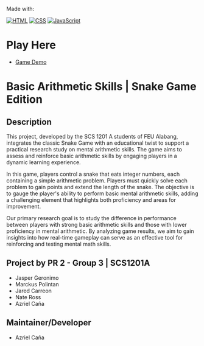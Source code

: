 Made with:

[![HTML](https://img.shields.io/badge/HTML-%23E34F26.svg?logo=html5&logoColor=white)](#)
[![CSS](https://img.shields.io/badge/CSS-1572B6?logo=css3&logoColor=fff)](#)
[![JavaScript](https://img.shields.io/badge/JavaScript-F7DF1E?logo=javascript&logoColor=000)](#)

# Play Here
* [Game Demo](https://azza0001.github.io/new-snakeGame/)

# Basic Arithmetic Skills | Snake Game Edition

## Description
This project, developed by the SCS 1201 A students of FEU Alabang, integrates the classic Snake Game with an educational twist to support a practical research study on mental arithmetic skills. The game aims to assess and reinforce basic arithmetic skills by engaging players in a dynamic learning experience.

In this game, players control a snake that eats integer numbers, each containing a simple arithmetic problem. Players must quickly solve each problem to gain points and extend the length of the snake. The objective is to gauge the player's ability to perform basic mental arithmetic skills, adding a challenging element that highlights both proficiency and areas for improvement.

Our primary research goal is to study the difference in performance between players with strong basic arithmetic skills and those with lower proficiency in mental arithmetic. By analyzing game results, we aim to gain insights into how real-time gameplay can serve as an effective tool for reinforcing and testing mental math skills.

## Project by PR 2 - Group 3 | SCS1201A
 - Jasper Geronimo
 - Marckus Polintan
 - Jared Carreon
 - Nate Ross
 - Azriel Caña

## Maintainer/Developer
 - Azriel Caña
